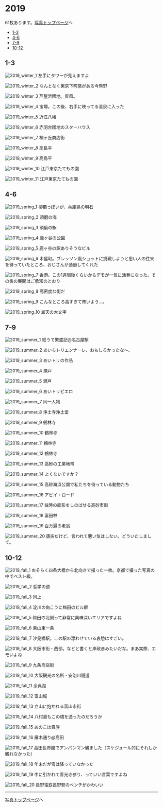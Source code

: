 # 2019

61枚あります。[写真トップページ](https://keisato0.github.io/pics/)へ

- [1-3](#1-3)
- [4-6](#4-6)
- [7-9](#7-9)
- [10-12](#10-12)

## 1-3

![2019_winter_1](../pics/2019/winter_1.jpg)
左手にタワーが見えますよ

![2019_winter_2](../pics/2019/winter_2.jpg)
なんとなく東京下町感がある今熊野

![2019_winter_3](../pics/2019/winter_3.jpg)
芦屋浜団地。屏風。

![2019_winter_4](../pics/2019/winter_4.jpg)
宝塚。この後、右手に映ってる温泉に入った

![2019_winter_5](../pics/2019/winter_5.jpg)
近江八幡

![2019_winter_6](../pics/2019/winter_6.jpg)
赤羽台団地のスターハウス

![2019_winter_7](../pics/2019/winter_7.jpg)
桐ヶ丘商店街

![2019_winter_8](../pics/2019/winter_8.jpg)
高島平

![2019_winter_9](../pics/2019/winter_9.jpg)
高島平

![2019_winter_10](../pics/2019/winter_10.jpg)
江戸東京たてもの園

![2019_winter_11](../pics/2019/winter_11.jpg)
江戸東京たてもの園

## 4-6

![2019_spring_1](../pics/2019/spring_1.jpg)
柳橋っぽいが、兵庫県の明石

![2019_spring_2](../pics/2019/spring_2.jpg)
須磨の海

![2019_spring_3](../pics/2019/spring_3.jpg)
須磨の駅

![2019_spring_4](../pics/2019/spring_4.jpg)
鹿ヶ谷の公園

![2019_spring_5](../pics/2019/spring_5.jpg)
鹿ヶ谷の訳ありそうなビル

![2019_spring_6](../pics/2019/spring_6.jpg)
木屋町。ブレッソン風ショットに挑戦しようと思い人の往来を待っていたところ、おじさんが通過してくれた

![2019_spring_7](../pics/2019/spring_7.jpg)
香港。この1週間後くらいからデモが一気に活発になった。その後の展開はご承知のとおり

![2019_spring_8](../pics/2019/spring_8.jpg)
高密度な街だ

![2019_spring_9](../pics/2019/spring_9.jpg)
こんなところ高すぎて怖いよう...。

![2019_spring_10](../pics/2019/spring_10.jpg)
曇天の大文字

## 7-9

![2019_summer_1](../pics/2019/summer_1.jpg)
細うで繁盛記@名古屋駅

![2019_summer_2](../pics/2019/summer_2.jpg)
あいちトリエンナーレ、おもしろかったな〜。

![2019_summer_3](../pics/2019/summer_3.jpg)
あいトリの作品

![2019_summer_4](../pics/2019/summer_4.jpg)
瀬戸

![2019_summer_5](../pics/2019/summer_5.jpg)
瀬戸

![2019_summer_6](../pics/2019/summer_6.jpg)
あいトリピエロ

![2019_summer_7](../pics/2019/summer_7.jpg)
同一人物

![2019_summer_8](../pics/2019/summer_8.jpg)
浄土寺浄土堂

![2019_summer_9](../pics/2019/summer_9.jpg)
鶴林寺

![2019_summer_10](../pics/2019/summer_10.jpg)
鶴林寺

![2019_summer_11](../pics/2019/summer_11.jpg)
鶴林寺

![2019_summer_12](../pics/2019/summer_12.jpg)
鶴林寺

![2019_summer_13](../pics/2019/summer_13.jpg)
高砂の工業地帯

![2019_summer_14](../pics/2019/summer_14.jpg)
よくないですか？

![2019_summer_15](../pics/2019/summer_15.jpg)
高砂海浜公園で私たちを待っている動物たち

![2019_summer_16](../pics/2019/summer_16.jpg)
アビイ・ロード

![2019_summer_17](../pics/2019/summer_17.jpg)
往時の面影をしのばせる高砂市街

![2019_summer_18](../pics/2019/summer_18.jpg)
富田林

![2019_summer_19](../pics/2019/summer_19.jpg)
百万遍の老翁

![2019_summer_20](../pics/2019/summer_20.jpg)
唐突だけど、言われて悪い気はしない。どういたしまして。

## 10-12

![2019_fall_1](../pics/2019/fall_1.jpg)
おそらく四条大橋から北向きで撮った一枚。京都で撮った写真の中でベスト級。

![2019_fall_2](../pics/2019/fall_2.jpg)
哲学の道

![2019_fall_3](../pics/2019/fall_3.jpg)
同上

![2019_fall_4](../pics/2019/fall_4.jpg)
淀川の向こうに梅田のビル群

![2019_fall_5](../pics/2019/fall_5.jpg)
梅田の北側って非常に興味深いエリアですよね

![2019_fall_6](../pics/2019/fall_6.jpg)
東山東一条

![2019_fall_7](../pics/2019/fall_7.jpg)
汐見橋駅。この駅の漂わせている哀愁はすごい。

![2019_fall_8](../pics/2019/fall_8.jpg)
大阪市街・西部。などと書くと岸政彦みたいだな。まあ実際、エモいよね

![2019_fall_9](../pics/2019/fall_9.jpg)
九条商店街

![2019_fall_10](../pics/2019/fall_10.jpg)
大阪観光の名所・安治川隧道

![2019_fall_11](../pics/2019/fall_11.jpg)
余呉湖

![2019_fall_12](../pics/2019/fall_12.jpg)
富山城

![2019_fall_13](../pics/2019/fall_13.jpg)
立山に抱かれる富山市街

![2019_fall_14](../pics/2019/fall_14.jpg)
八村塁もこの橋を通ったのだろうか

![2019_fall_15](../pics/2019/fall_15.jpg)
あのこは貴族

![2019_fall_16](../pics/2019/fall_16.jpg)
雁木通り@高田

![2019_fall_17](../pics/2019/fall_17.jpg)
高田世界館でアンパンマン観ました（スケジュール的にそれしか観れなかった）

![2019_fall_18](../pics/2019/fall_18.jpg)
年末だが雪は降っていなかった

![2019_fall_19](../pics/2019/fall_19.jpg)
牛に引かれて善光寺参り、っていい言葉ですよね

![2019_fall_20](../pics/2019/fall_20.jpg)
長野電鉄長野駅のベンチがかわいい

---
[写真トップページ](https://keisato0.github.io/pics/)へ
